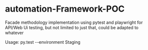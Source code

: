 # automation-Framework-POC

Facade methodology implementation using pytest and playwright for API/Web Ui testing, but not limited to just that, could be adapted to whatever

Usage: py.test --environment Staging
